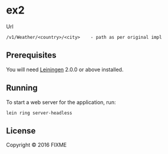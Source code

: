 # ex2

Url

```
/v1/Weather/<country>/<city>    - path as per original impl
```
## Prerequisites

You will need [Leiningen][] 2.0.0 or above installed.

[leiningen]: https://github.com/technomancy/leiningen

## Running

To start a web server for the application, run:

    lein ring server-headless

## License



Copyright © 2016 FIXME
